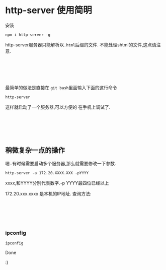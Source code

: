 # http-server 使用简明

安装

```
npm i http-server -g
```



http-server服务器只能解析以`.html`后缀的文件. 不能处理shtml的文件,这点请注意.


<br /><br /><br /><br />

最简单的做法是直接在 `git bash`里面输入下面的这行命令

```
http-server
```

这样就启动了一个服务器,可以方便的 在手机上调试了.



<br /><br /><br /><br />

##  稍微复杂一点的操作



嗯..有时候需要启动多个服务器,那么就需要修改一下参数.

```
http-server -a 172.20.XXXX.XXX -pYYYY
```



xxxx,和YYYY分别代表数字.-p YYYY最四位已经以上



172.20.xxx.xxxx 是本机的IP地址. 查询方法:



<br /><br /><br /><br />

### ipconfig


```
ipconfig
```



Done

:)